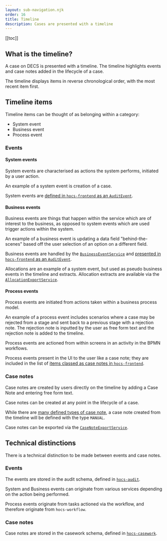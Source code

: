 ```yaml
---
layout: sub-navigation.njk
order: 16
title: Timeline
description: Cases are presented with a timeline
---
```


[[toc]]

## What is the timeline?
A case on DECS is presented with a timeline. The timeline highlights events and case notes added in the lifecycle of a case.

The timeline displays items in reverse chronological order, with the most recent item first.

## Timeline items
Timeline items can be thought of as belonging within a category:
- System event
- Business event
- Process event

### Events
#### System events
System events are characterised as actions the system performs, initiated by a user action.

An example of a system event is creation of a case.

System events are [defined in `hocs-frontend` as an `AuditEvent`](https://github.com/UKHomeOffice/hocs-frontend/blob/main/src/shared/common/components/case-notes.jsx#L15).

#### Business events
Business events are things that happen within the service which are of interest to the business, as opposed to system events which are used trigger actions within the system.

An example of a business event is updating a data field "behind-the-scenes" based off the user selection of an option on a different field.

Business events are handled by the [`BusinessEventService`](https://github.com/UKHomeOffice/hocs-workflow/blob/main/src/main/java/uk/gov/digital/ho/hocs/workflow/api/bpmn/BusinessEventService.java) and [presented in `hocs-frontend` as an `AuditEvent`](https://github.com/UKHomeOffice/hocs-frontend/blob/main/src/shared/common/components/case-notes.jsx#L15).

Allocations are an example of a system event, but used as pseudo business events in the timeline and extracts. Allocation extracts are available via the [`AllocationExportService`](https://github.com/UKHomeOffice/hocs-audit/blob/main/src/main/java/uk/gov/digital/ho/hocs/audit/service/AllocationExportService.java).

#### Process events
Process events are initiated from actions taken within a business process model.

An example of a process event includes scenarios where a case may be rejected from a stage and sent back to a previous stage with a rejection note. The rejection note is inputted by the user as free form text and the rejection note is added to the timeline.

Process events are actioned from within screens in an activity in the BPMN workflows.

Process events present in the UI to the user like a case note; they are included in the list of [items classed as case notes in `hocs-frontend`](https://github.com/UKHomeOffice/hocs-frontend/blob/main/src/shared/common/components/case-notes.jsx#L50).

### Case notes
Case notes are created by users directly on the timeline by adding a Case Note and entering free form text.

Case notes can be created at any point in the lifecycle of a case.

While there are [many defined types of case note](https://github.com/UKHomeOffice/hocs-frontend/blob/main/src/shared/common/components/case-notes.jsx#L50), a case note created from the timeline will be defined with the type `MANUAL`.

Case notes can be exported via the [`CaseNoteExportService`](https://github.com/UKHomeOffice/hocs-audit/blob/main/src/main/java/uk/gov/digital/ho/hocs/audit/service/CaseNoteExportService.java).

## Technical distinctions
There is a technical distinction to be made between events and case notes.

### Events
The events are stored in the audit schema, defined in [`hocs-audit`](https://github.com/UKHomeOffice/hocs-audit/tree/main/src/main/resources/db/migration/postgresql).

System and Business events can originate from various services depending on the action being performed.

Process events originate from tasks actioned via the workflow, and therefore originate from `hocs-workflow`.

### Case notes
Case notes are stored in the casework schema, defined in [`hocs-casework`](https://github.com/UKHomeOffice/hocs-casework/tree/main/src/main/resources/db/migration/postgresql).
